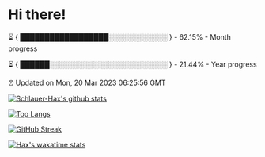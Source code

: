 # Hi there!

⏳ { ██████████████████░░░░░░░░░░░░ } - 62.15% - Month progress

⏳ { ██████░░░░░░░░░░░░░░░░░░░░░░░░ } - 21.44% - Year progress

⏰ Updated on Mon, 20 Mar 2023 06:25:56 GMT


[![Schlauer-Hax's github stats](https://github-readme-stats.vercel.app/api?username=Schlauer-Hax&show_icons=true&theme=dark&count_private=true)](https://github.com/Schlauer-Hax)


[![Top Langs](https://github-readme-stats.vercel.app/api/top-langs/?username=Schlauer-Hax&layout=compact&theme=dark)](https://github.com/Schlauer-Hax?tab=repositories)

[![GitHub Streak](https://streak-stats.demolab.com?user=Schlauer-Hax&theme=dark)](https://git.io/streak-stats)

[![Hax's wakatime stats](https://github-readme-stats.vercel.app/api/wakatime?username=Hax&theme=dark)](https://wakatime.com/@Hax)

